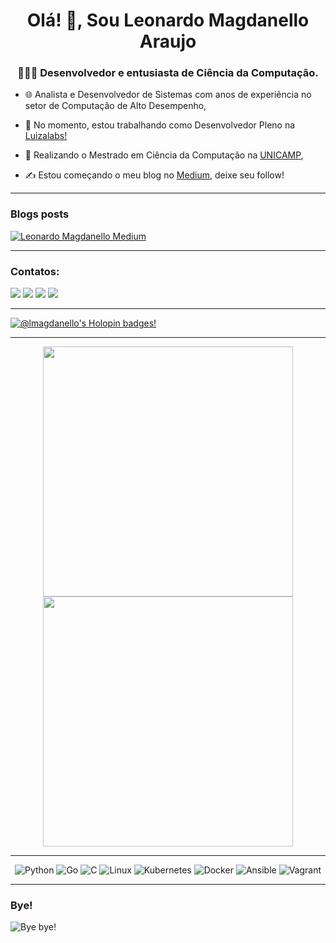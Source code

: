 <h1 align="center">Olá! 👋, Sou Leonardo Magdanello Araujo</h1>
<h3 align="center">👨‍💻💡 Desenvolvedor e entusiasta de Ciência da Computação.</h3>


- 🌐 Analista e Desenvolvedor de Sistemas com anos de experiência no setor de Computação de Alto Desempenho,

- 🔭 No momento, estou trabalhando como Desenvolvedor Pleno na [Luizalabs!](https://www.linkedin.com/company/luizalabs/)

- 🌱 Realizando o Mestrado em Ciência da Computação na [UNICAMP](https://ic.unicamp.br/),

- ✍️ Estou começando o meu blog no [Medium](https://medium.com/@developer_leonardo), deixe seu follow!

---

### Blogs posts
<!-- BLOG-POST-LIST:START --> 
[![Leonardo Magdanello Medium](https://github-readme-medium.vercel.app/?username=developer_leonardo&limit=3)](https://medium.com/@developer_leonardo)
<!-- BLOG-POST-LIST:END -->

---
<p align="center">
<h3>Contatos:</h3>

<a href="https://linkedin.com/in/magdanello"><img src="https://img.shields.io/badge/LinkedIn-0077B5?style=flat-square&logo=linkedin&logoColor=white" target="_blank"/></a>
<a href = "mailto:lmagdanello40@gmail.com"><img src="https://img.shields.io/badge/Gmail-D14836?style=flat-square&logo=gmail&logoColor=white" target="_blank"></a>
<a href="https://instagram.com/developer_leonardo" target="_blank"><img src="https://img.shields.io/badge/Instagram-E4405F?style=flat-square&logo=instagram&logoColor=white" target="_blank"></a>
<a href="https://medium.com/@developer_leonardo" target="_blank"><img src="https://img.shields.io/badge/Medium-12100E?style=flat-square&logo=medium&logoColor=white" target="_blank"></a>
</p>

---

[![@lmagdanello's Holopin badges!](https://holopin.me/lmagdanello)](https://holopin.io/@lmagdanello)

---

<p align="center">
  <img src="https://github-readme-stats.vercel.app/api?username=lmagdanello&show_icons=true&theme=dark" width="400">
  <img src="https://github-readme-stats.vercel.app/api/top-langs?username=lmagdanello&show_icons=true&locale=en&layout=compact&theme=dark" width="400">
</p>

---

<p align="center">
  <a>
    <img src="https://img.shields.io/badge/Python-%2314354C.svg?style=flat-square&logo=python&logoColor=white" alt="Python">
  </a>
  <a>
    <img src="https://img.shields.io/badge/Go-00ADD8?style=flat-square&logo=go&logoColor=white" alt="Go">
  </a>
  <a>
    <img src="https://img.shields.io/badge/C-00599C?style=flat-square&logo=c&logoColor=white" alt="C">
  </a>
  <a>
    <img src="https://img.shields.io/badge/Linux-FCC624?style=flat-square&logo=linux&logoColor=black" alt="Linux">
  </a>
  <a>
    <img src="https://img.shields.io/badge/kubernetes-%23326ce5.svg?style=flat-square&logo=kubernetes&logoColor=white" alt="Kubernetes">
  </a>
  <a>
    <img src="https://img.shields.io/badge/Docker-%232496ED.svg?style=flat-square&logo=docker&logoColor=white" alt="Docker">
  </a>
  <a>
    <img src="https://img.shields.io/badge/ansible-%231A1918.svg?style=flat-square&logo=ansible&logoColor=white" alt="Ansible">
  </a>
  <a>
    <img src="https://img.shields.io/badge/vagrant-%231563FF.svg?style=flat-square&logo=vagrant&logoColor=white" alt="Vagrant">
  </a>
</p>

---

### Bye!

![Bye bye!](https://i.pinimg.com/736x/56/07/2e/56072efe7a9e3eea52b5052d59a58f9c.jpg)
